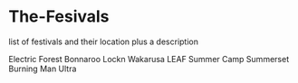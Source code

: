 # The-Fesivals
list of festivals and their location plus a description

Electric Forest
Bonnaroo
Lockn
Wakarusa
LEAF
Summer Camp
Summerset
Burning Man
Ultra
